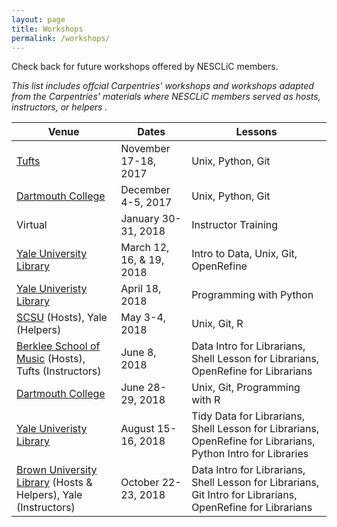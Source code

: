 ```yaml
---
layout: page
title: Workshops
permalink: /workshops/
---
```

Check back for future workshops offered by NESCLiC members. 
<p><em>This list includes offcial Carpentries' workshops and workshops adapted from the Carpentries' materials where NESCLiC members served as hosts, instructors, or helpers .</em></p>

Venue | Dates | Lessons
---|---|---
[Tufts](https://nesclic.github.io/2017-11-17-tufts/)|November 17-18, 2017| Unix, Python, Git
[Dartmouth College](https://nesclic.github.io/2017-12-04-dartmouth/) | December 4-5, 2017 | Unix, Python, Git
Virtual | January 30-31, 2018 | Instructor Training
[Yale University Library](https://yaledhlab.github.io/2018-03-12-YUL/) | March 12, 16, & 19, 2018 | Intro to Data, Unix, Git, OpenRefine
[Yale Univeristy Library](https://nesclic.github.io/2018-04-18-YUL/) | April 18, 2018 | Programming with Python
[SCSU](https://bpteague.github.io/2018-05-03-scsu/) (Hosts), Yale (Helpers)| May 3-4, 2018 | Unix, Git, R
[Berklee School of Music](https://nesclic.github.io/2018-06-08-berklee/) (Hosts), Tufts (Instructors) | June 8, 2018 | Data Intro for Librarians, Shell Lesson for Librarians, OpenRefine for Librarians
[Dartmouth College](https://nesclic.github.io/2018-06-28-Dartmouth/) | June 28-29, 2018 | Unix, Git, Programming with R
[Yale Univeristy Library](https://nesclic.github.io/2018-08-15-YUL/) | August 15-16, 2018 | Tidy Data for Librarians, Shell Lesson for Librarians, OpenRefine for Librarians, Python Intro for Libraries
[Brown University Library](https://nesclic.github.io/2018-10-22-NEASIST-Brown/) (Hosts & Helpers), Yale (Instructors) | October 22-23, 2018 | Data Intro for Librarians, Shell Lesson for Librarians, Git Intro for Librarians, OpenRefine for Librarians
